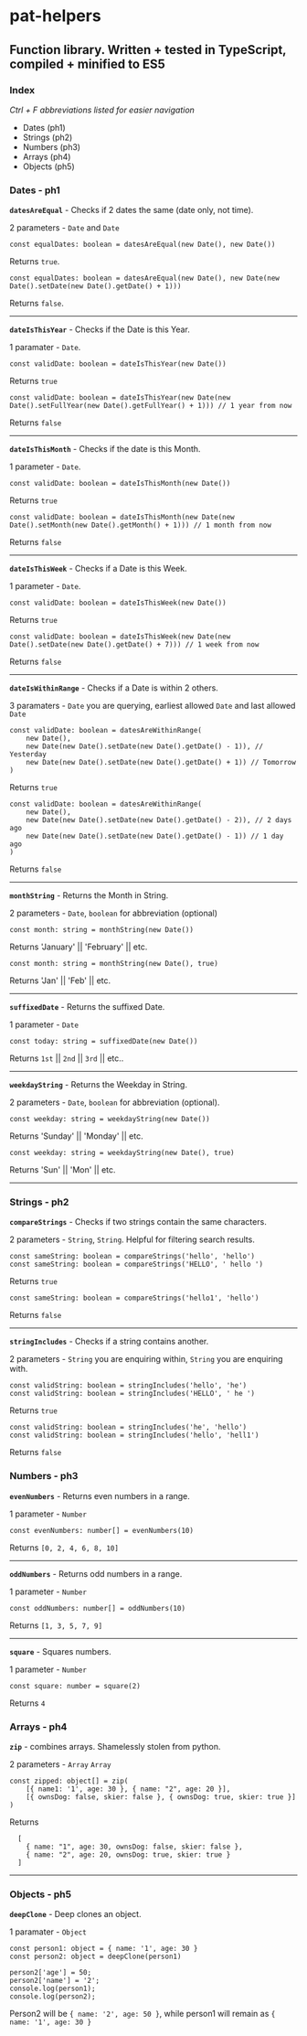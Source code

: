 # pat-helpers

## Function library. Written + tested in TypeScript, compiled + minified to ES5

### **Index**

_Ctrl + F abbreviations listed for easier navigation_

- Dates (ph1)
- Strings (ph2)
- Numbers (ph3)
- Arrays (ph4)
- Objects (ph5)

### Dates - ph1

**`datesAreEqual`** - Checks if 2 dates the same (date only, not time).

2 parameters - `Date` and `Date`

```
const equalDates: boolean = datesAreEqual(new Date(), new Date())
```

Returns `true`.

```
const equalDates: boolean = datesAreEqual(new Date(), new Date(new Date().setDate(new Date().getDate() + 1)))
```

Returns `false`.

---

**`dateIsThisYear`** - Checks if the Date is this Year.

1 paramater - `Date`.

```
const validDate: boolean = dateIsThisYear(new Date())
```

Returns `true`

```
const validDate: boolean = dateIsThisYear(new Date(new Date().setFullYear(new Date().getFullYear() + 1))) // 1 year from now
```

Returns `false`

---

**`dateIsThisMonth`** - Checks if the date is this Month.

1 parameter - `Date`.

```
const validDate: boolean = dateIsThisMonth(new Date())
```

Returns `true`

```
const validDate: boolean = dateIsThisMonth(new Date(new Date().setMonth(new Date().getMonth() + 1))) // 1 month from now
```

Returns `false`

---

**`dateIsThisWeek`** - Checks if a Date is this Week.

1 parameter - `Date`.

```
const validDate: boolean = dateIsThisWeek(new Date())
```

Returns `true`

```
const validDate: boolean = dateIsThisWeek(new Date(new Date().setDate(new Date().getDate() + 7))) // 1 week from now
```

Returns `false`

---

**`dateIsWithinRange`** - Checks if a Date is within 2 others.

3 paramaters - `Date` you are querying, earliest allowed `Date` and last allowed `Date`

```
const validDate: boolean = datesAreWithinRange(
    new Date(),
    new Date(new Date().setDate(new Date().getDate() - 1)), // Yesterday
    new Date(new Date().setDate(new Date().getDate() + 1)) // Tomorrow
)
```

Returns `true`

```
const validDate: boolean = datesAreWithinRange(
    new Date(),
    new Date(new Date().setDate(new Date().getDate() - 2)), // 2 days ago
    new Date(new Date().setDate(new Date().getDate() - 1)) // 1 day ago
)
```

Returns `false`

---

**`monthString`** - Returns the Month in String.

2 parameters - `Date`, `boolean` for abbreviation (optional)

```
const month: string = monthString(new Date())
```

Returns 'January' || 'February' || etc.

```
const month: string = monthString(new Date(), true)
```

Returns 'Jan' || 'Feb' || etc.

---

**`suffixedDate`** - Returns the suffixed Date.

1 parameter - `Date`

```
const today: string = suffixedDate(new Date())
```

Returns `1st` || `2nd` || `3rd` || etc..

---

**`weekdayString`** - Returns the Weekday in String.

2 parameters - `Date`, `boolean` for abbreviation (optional).

```
const weekday: string = weekdayString(new Date())
```

Returns 'Sunday' || 'Monday' || etc.

```
const weekday: string = weekdayString(new Date(), true)
```

Returns 'Sun' || 'Mon' || etc.

---

### Strings - ph2

**`compareStrings`** - Checks if two strings contain the same characters.

2 parameters - `String`, `String`. Helpful for filtering search results.

```
const sameString: boolean = compareStrings('hello', 'hello')
const sameString: boolean = compareStrings('HELLO', ' hello ')
```

Returns `true`

```
const sameString: boolean = compareStrings('hello1', 'hello')
```

Returns `false`

---

**`stringIncludes`** - Checks if a string contains another.

2 parameters - `String` you are enquiring within, `String` you are enquiring with.

```
const validString: boolean = stringIncludes('hello', 'he')
const validString: boolean = stringIncludes('HELLO', ' he ')
```

Returns `true`

```
const validString: boolean = stringIncludes('he', 'hello')
const validString: boolean = stringIncludes('hello', 'hell1')
```

Returns `false`

### Numbers - ph3

**`evenNumbers`** - Returns even numbers in a range.

1 parameter - `Number`

```
const evenNumbers: number[] = evenNumbers(10)
```

Returns `[0, 2, 4, 6, 8, 10]`

---

**`oddNumbers`** - Returns odd numbers in a range.

1 parameter - `Number`

```
const oddNumbers: number[] = oddNumbers(10)
```

Returns `[1, 3, 5, 7, 9]`

---

**`square`** - Squares numbers.

1 parameter - `Number`

```
const square: number = square(2)
```

Returns `4`

### Arrays - ph4

**`zip`** - combines arrays. Shamelessly stolen from python.

2 parameters - `Array` `Array`

```
const zipped: object[] = zip(
    [{ name1: '1', age: 30 }, { name: "2", age: 20 }],
    [{ ownsDog: false, skier: false }, { ownsDog: true, skier: true }]
)
```

Returns

```
  [
    { name: "1", age: 30, ownsDog: false, skier: false },
    { name: "2", age: 20, ownsDog: true, skier: true }
  ]
```

---

### Objects - ph5

**`deepClone`** - Deep clones an object.

1 paramater - `Object`

```
const person1: object = { name: '1', age: 30 }
const person2: object = deepClone(person1)

person2['age'] = 50;
person2['name'] = '2';
console.log(person1);
console.log(person2);
```

Person2 will be `{ name: '2', age: 50 }`, while person1 will remain as `{ name: '1', age: 30 }`
